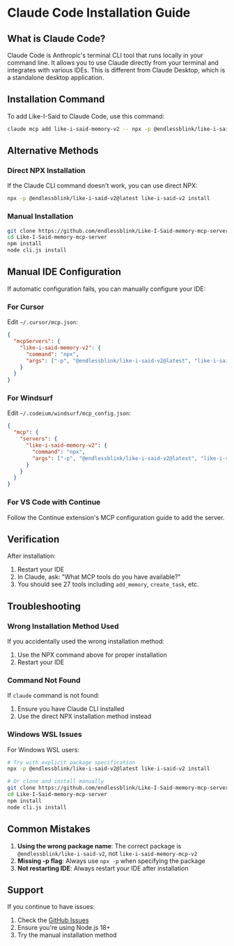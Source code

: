 # Claude Code Installation Guide

## What is Claude Code?

Claude Code is Anthropic's terminal CLI tool that runs locally in your command line. It allows you to use Claude directly from your terminal and integrates with various IDEs. This is different from Claude Desktop, which is a standalone desktop application.

## Installation Command

To add Like-I-Said to Claude Code, use this command:

```bash
claude mcp add like-i-said-memory-v2 -- npx -p @endlessblink/like-i-said-v2@latest like-i-said-v2
```

## Alternative Methods

### Direct NPX Installation

If the Claude CLI command doesn't work, you can use direct NPX:

```bash
npx -p @endlessblink/like-i-said-v2@latest like-i-said-v2 install
```

### Manual Installation

```bash
git clone https://github.com/endlessblink/Like-I-Said-memory-mcp-server.git
cd Like-I-Said-memory-mcp-server
npm install
node cli.js install
```

## Manual IDE Configuration

If automatic configuration fails, you can manually configure your IDE:

### For Cursor

Edit `~/.cursor/mcp.json`:
```json
{
  "mcpServers": {
    "like-i-said-memory-v2": {
      "command": "npx",
      "args": ["-p", "@endlessblink/like-i-said-v2@latest", "like-i-said-v2"]
    }
  }
}
```

### For Windsurf

Edit `~/.codeium/windsurf/mcp_config.json`:
```json
{
  "mcp": {
    "servers": {
      "like-i-said-memory-v2": {
        "command": "npx",
        "args": ["-p", "@endlessblink/like-i-said-v2@latest", "like-i-said-v2"]
      }
    }
  }
}
```

### For VS Code with Continue

Follow the Continue extension's MCP configuration guide to add the server.

## Verification

After installation:
1. Restart your IDE
2. In Claude, ask: "What MCP tools do you have available?"
3. You should see 27 tools including `add_memory`, `create_task`, etc.

## Troubleshooting

### Wrong Installation Method Used

If you accidentally used the wrong installation method:
1. Use the NPX command above for proper installation
2. Restart your IDE

### Command Not Found

If `claude` command is not found:
1. Ensure you have Claude CLI installed
2. Use the direct NPX installation method instead

### Windows WSL Issues

For Windows WSL users:
```bash
# Try with explicit package specification
npx -p @endlessblink/like-i-said-v2@latest like-i-said-v2 install

# Or clone and install manually
git clone https://github.com/endlessblink/Like-I-Said-memory-mcp-server.git
cd Like-I-Said-memory-mcp-server
npm install
node cli.js install
```

## Common Mistakes

1. **Using the wrong package name**: The correct package is `@endlessblink/like-i-said-v2`, not `like-i-said-memory-mcp-v2`
2. **Missing -p flag**: Always use `npx -p` when specifying the package
3. **Not restarting IDE**: Always restart your IDE after installation

## Support

If you continue to have issues:
1. Check the [GitHub Issues](https://github.com/endlessblink/Like-I-Said-memory-mcp-server/issues)
2. Ensure you're using Node.js 18+
3. Try the manual installation method